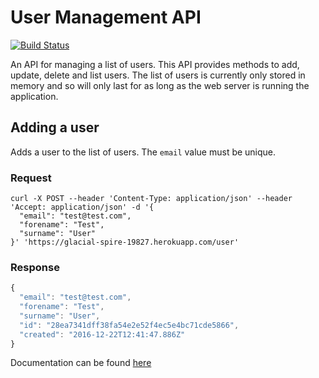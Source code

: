 # User Management API

[![Build Status](https://travis-ci.org/dazzabenn/user-management.svg?branch=master)](https://travis-ci.org/dazzabenn/user-management)

An API for managing a list of users. This API provides methods to add, update, delete and list users. The list of users is currently only stored in memory and so will only last for as long as the web server is running the application.

## Adding a user

Adds a user to the list of users. The `email` value must be unique.

### Request

```
curl -X POST --header 'Content-Type: application/json' --header 'Accept: application/json' -d '{
  "email": "test@test.com",
  "forename": "Test",
  "surname": "User"
}' 'https://glacial-spire-19827.herokuapp.com/user'
```

### Response

```javascript
{
  "email": "test@test.com",
  "forename": "Test",
  "surname": "User",
  "id": "28ea7341dff38fa54e2e52f4ec5e4bc71cde5866",
  "created": "2016-12-22T12:41:47.886Z"
}
```

Documentation can be found [here](https://glacial-spire-19827.herokuapp.com/docs/)
